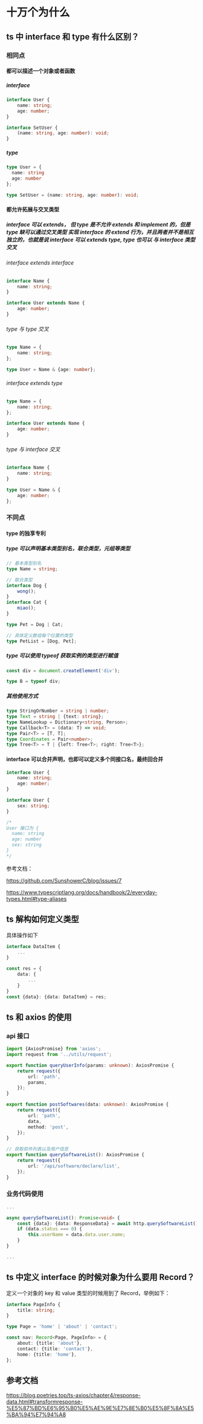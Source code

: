 # 十万个为什么

## ts 中 interface 和 type 有什么区别？

### 相同点

#### 都可以描述一个对象或者函数

##### interface

```ts
interface User {
    name: string;
    age: number;
}

interface SetUser {
    (name: string, age: number): void;
}
```

##### type

```ts
type User = {
  name: string
  age: number
};

type SetUser = (name: string, age: number): void;
```

#### 都允许拓展与交叉类型

##### interface 可以 extends， 但 type 是不允许 extends 和 implement 的，但是 type 缺可以通过交叉类型 实现 interface 的 extend 行为，并且两者并不是相互独立的，也就是说 interface 可以 extends type, type 也可以 与 interface 类型 交叉

###### interface extends interface

```ts
interface Name {
    name: string;
}

interface User extends Name {
    age: number;
}
```

###### type 与 type 交叉

```ts
type Name = {
    name: string;
};

type User = Name & {age: number};
```

###### interface extends type

```ts
type Name = {
    name: string;
};

interface User extends Name {
    age: number;
}
```

###### type 与 interface 交叉

```ts
interface Name {
    name: string;
}

type User = Name & {
    age: number;
};
```

### 不同点

#### type 的独享专利

##### type 可以声明基本类型别名，联合类型，元组等类型

```ts
// 基本类型别名
type Name = string;

// 联合类型
interface Dog {
    wong();
}
interface Cat {
    miao();
}

type Pet = Dog | Cat;

// 具体定义数组每个位置的类型
type PetList = [Dog, Pet];
```

##### type 可以使用 typeof 获取实例的类型进行赋值

```ts
const div = document.createElement('div');

type B = typeof div;
```

##### 其他使用方式

```ts
type StringOrNumber = string | number;
type Text = string | {text: string};
type NameLookup = Dictionary<string, Person>;
type Callback<T> = (data: T) => void;
type Pair<T> = [T, T];
type Coordinates = Pair<number>;
type Tree<T> = T | {left: Tree<T>; right: Tree<T>};
```

#### interface 可以合并声明，也即可以定义多个同接口名，最终回合并

```ts
interface User {
    name: string;
    age: number;
}

interface User {
    sex: string;
}

/*
User 接口为 {
  name: string
  age: number
  sex: string 
}
*/
```

参考文档：

<https://github.com/SunshowerC/blog/issues/7>

<https://www.typescriptlang.org/docs/handbook/2/everyday-types.html#type-aliases>

## ts 解构如何定义类型

具体操作如下

```ts
interface DataItem {
    ...
}

const res = {
    data: {
        ...
    }
}
const {data}: {data: DataItem} = res;
```

## ts 和 axios 的使用

### api 接口

```ts
import {AxiosPromise} from 'axios';
import request from '../utils/request';

export function queryUserInfo(params: unknown): AxiosPromise {
    return request({
        url: 'path',
        params,
    });
}

export function postSoftwares(data: unknown): AxiosPromise {
    return request({
        url: 'path',
        data,
        method: 'post',
    });
}

// 获取软件列表以及用户信息
export function querySoftwareList(): AxiosPromise {
    return request({
        url: '/api/software/declare/list',
    });
}
```

### 业务代码使用

```ts
...

async querySoftwareList(): Promise<void> {
    const {data}: {data: ResponseData} = await http.querySoftwareList();
    if (data.status === 0) {
        this.userName = data.data.user.name;
    }
}

...
```

## ts 中定义 interface 的时候对象为什么要用 Record？

定义一个对象的 key 和 value 类型的时候用到了 Record，举例如下：

```ts
interface PageInfo {
    title: string;
}

type Page = 'home' | 'about' | 'contact';

const nav: Record<Page, PageInfo> = {
    about: {title: 'about'},
    contact: {title: 'contact'},
    home: {title: 'home'},
};
```

## 参考文档

<https://blog.poetries.top/ts-axios/chapter4/response-data.html#transformresponse-%E5%87%BD%E6%95%B0%E5%AE%9E%E7%8E%B0%E5%8F%8A%E5%BA%94%E7%94%A8>
